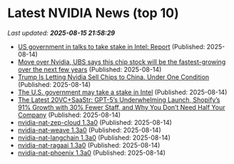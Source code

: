 # Latest NVIDIA News (top 10)
_Last updated: **2025-08-15 21:58:29**_

- [US government in talks to take stake in Intel: Report](https://www.aljazeera.com/economy/2025/8/14/us-government-in-talks-to-take-stake-in-intel-report) (Published: 2025-08-14)
- [Move over Nvidia, UBS says this chip stock will be the fastest-growing over the next few years](https://biztoc.com/x/986d3c5b82edcdaf) (Published: 2025-08-14)
- [Trump Is Letting Nvidia Sell Chips to China. Under One Condition](https://biztoc.com/x/12364cfeb94f3b13) (Published: 2025-08-14)
- [The U.S. government may take a stake in Intel](https://www.pcworld.com/article/2879012/the-u-s-government-may-take-a-stake-in-intel.html) (Published: 2025-08-14)
- [The Latest 20VC+SaaStr: GPT-5’s Underwhelming Launch, Shopify’s 91% Growth with 30% Fewer Staff, and Why You Don’t Need Half Your Company](https://www.saastr.com/the-latest-20vcsaastr-gpt-5s-underwhelming-launch-shopifys-91-growth-with-30-fewer-staff-and-why-you-dont-need-half-your-company/) (Published: 2025-08-14)
- [nvidia-nat-zep-cloud 1.3a0](https://pypi.org/project/nvidia-nat-zep-cloud/1.3a0/) (Published: 2025-08-14)
- [nvidia-nat-weave 1.3a0](https://pypi.org/project/nvidia-nat-weave/1.3a0/) (Published: 2025-08-14)
- [nvidia-nat-langchain 1.3a0](https://pypi.org/project/nvidia-nat-langchain/1.3a0/) (Published: 2025-08-14)
- [nvidia-nat-ragaai 1.3a0](https://pypi.org/project/nvidia-nat-ragaai/1.3a0/) (Published: 2025-08-14)
- [nvidia-nat-phoenix 1.3a0](https://pypi.org/project/nvidia-nat-phoenix/1.3a0/) (Published: 2025-08-14)
